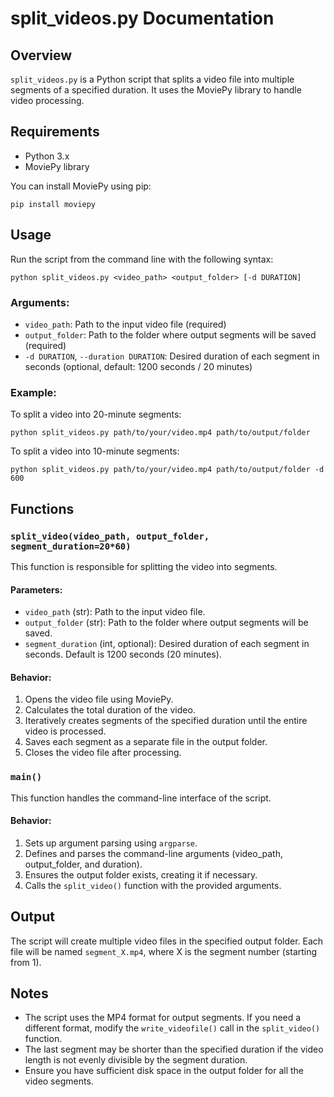 # split_videos.py Documentation

## Overview

`split_videos.py` is a Python script that splits a video file into multiple segments of a specified duration. It uses the MoviePy library to handle video processing.

## Requirements

- Python 3.x
- MoviePy library

You can install MoviePy using pip:

```
pip install moviepy
```

## Usage

Run the script from the command line with the following syntax:

```
python split_videos.py <video_path> <output_folder> [-d DURATION]
```

### Arguments:

- `video_path`: Path to the input video file (required)
- `output_folder`: Path to the folder where output segments will be saved (required)
- `-d DURATION`, `--duration DURATION`: Desired duration of each segment in seconds (optional, default: 1200 seconds / 20 minutes)

### Example:

To split a video into 20-minute segments:

```
python split_videos.py path/to/your/video.mp4 path/to/output/folder
```

To split a video into 10-minute segments:

```
python split_videos.py path/to/your/video.mp4 path/to/output/folder -d 600
```

## Functions

### `split_video(video_path, output_folder, segment_duration=20*60)`

This function is responsible for splitting the video into segments.

#### Parameters:

- `video_path` (str): Path to the input video file.
- `output_folder` (str): Path to the folder where output segments will be saved.
- `segment_duration` (int, optional): Desired duration of each segment in seconds. Default is 1200 seconds (20 minutes).

#### Behavior:

1. Opens the video file using MoviePy.
2. Calculates the total duration of the video.
3. Iteratively creates segments of the specified duration until the entire video is processed.
4. Saves each segment as a separate file in the output folder.
5. Closes the video file after processing.

### `main()`

This function handles the command-line interface of the script.

#### Behavior:

1. Sets up argument parsing using `argparse`.
2. Defines and parses the command-line arguments (video_path, output_folder, and duration).
3. Ensures the output folder exists, creating it if necessary.
4. Calls the `split_video()` function with the provided arguments.

## Output

The script will create multiple video files in the specified output folder. Each file will be named `segment_X.mp4`, where X is the segment number (starting from 1).

## Notes

- The script uses the MP4 format for output segments. If you need a different format, modify the `write_videofile()` call in the `split_video()` function.
- The last segment may be shorter than the specified duration if the video length is not evenly divisible by the segment duration.
- Ensure you have sufficient disk space in the output folder for all the video segments.
